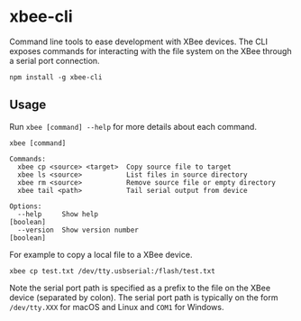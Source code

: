 # xbee-cli

Command line tools to ease development with XBee devices. The CLI exposes commands for interacting with the file system on the XBee through a serial port connection.

    npm install -g xbee-cli

## Usage

Run `xbee [command] --help` for more details about each command.

```
xbee [command]

Commands:
  xbee cp <source> <target>  Copy source file to target
  xbee ls <source>           List files in source directory
  xbee rm <source>           Remove source file or empty directory
  xbee tail <path>           Tail serial output from device

Options:
  --help     Show help                                                                                         [boolean]
  --version  Show version number                                                                               [boolean]
```

For example to copy a local file to a XBee device.

```
xbee cp test.txt /dev/tty.usbserial:/flash/test.txt
```

Note the serial port path is specified as a prefix to the file on the XBee device (separated by colon). The serial port path is typically on the form `/dev/tty.XXX` for macOS and Linux and `COM1` for Windows.
